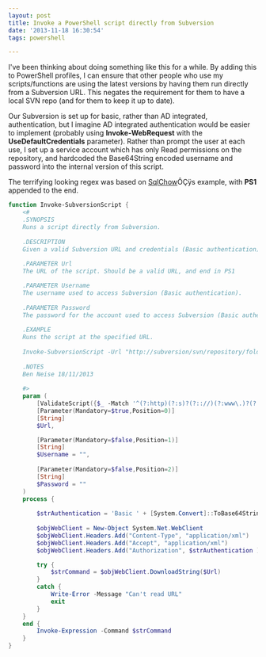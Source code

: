 ```yaml
---
layout: post
title: Invoke a PowerShell script directly from Subversion
date: '2013-11-18 16:30:54'
tags: powershell

---
```


I've been thinking about doing something like this for a while. By adding this to PowerShell profiles, I can ensure that other people who use my scripts/functions are using the latest versions by having them run directly from a Subversion URL. This negates the requirement for them to have a local SVN repo (and for them to keep it up to date).

Our Subversion is set up for basic, rather than AD integrated, authentication, but I imagine AD integrated authentication would be easier to implement (probably using **Invoke-WebRequest** with the **UseDefaultCredentials** parameter). Rather than prompt the user at each use, I set up a service account which has only Read permissions on the repository, and hardcoded the Base64String encoded username and password into the internal version of this script.

The terrifying looking regex was based on [SqlChow](http://sqlchow.wordpress.com/2013/09/07/using-verbal-expressions-to-make-regex-easy-in-powershell/)ÔÇÿs example, with **PS1** appended to the end.

```powershell
function Invoke-SubversionScript {
    <#
    .SYNOPSIS
    Runs a script directly from Subversion.
    
    .DESCRIPTION
    Given a valid Subversion URL and credentials (Basic authentication) invokes the script on the local machine.
    
    .PARAMETER Url
    The URL of the script. Should be a valid URL, and end in PS1

    .PARAMETER Username
    The username used to access Subversion (Basic authentication).
    
    .PARAMETER Password
    The password for the account used to access Subversion (Basic authentication).
    
    .EXAMPLE
    Runs the script at the specified URL.
    
    Invoke-SubversionScript -Url "http://subversion/svn/repository/folder/SCOM2012functions.ps1" -Username "Domain\Username" -Password "Password1"
    
    .NOTES
    Ben Neise 18/11/2013
    
    #>
	param (
        [ValidateScript({$_ -Match '^(?:http)(?:s)?(?:://)(?:www\.)?(?:[^\ ]*).ps1$'})]
        [Parameter(Mandatory=$true,Position=0)]
        [String]
		$Url,

        [Parameter(Mandatory=$false,Position=1)]
        [String]
        $Username = "",
        
        [Parameter(Mandatory=$false,Position=2)]
        [String]
        $Password = ""
	)
    process {
        
        $strAuthentication = 'Basic ' + [System.Convert]::ToBase64String([System.Text.Encoding]::UTF8.GetBytes($Username + ":" + $Password ))
       
        $objWebClient = New-Object System.Net.WebClient
        $objWebClient.Headers.Add("Content-Type", "application/xml")
        $objWebClient.Headers.Add("Accept", "application/xml")
        $objWebClient.Headers.Add("Authorization", $strAuthentication )

        try {
            $strCommand = $objWebClient.DownloadString($Url)
        }
        catch {
            Write-Error -Message "Can't read URL"
            exit
        }
    }
    end {
        Invoke-Expression -Command $strCommand
    }
}
```


